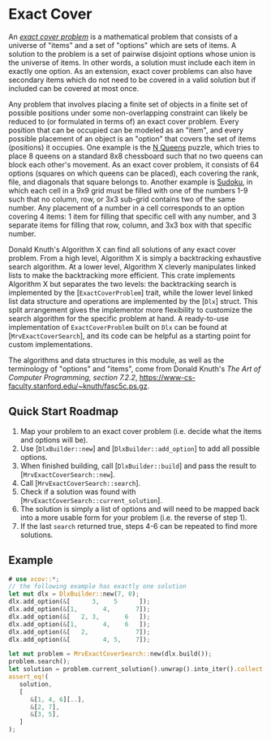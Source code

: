 # Exact Cover

An *[exact cover problem]* is a mathematical problem that consists of a universe
of "items" and a set of "options" which are sets of items. A solution to the
problem is a set of pairwise disjoint options whose union is the universe of
items. In other words, a solution must include each item in exactly one option.
As an extension, exact cover problems can also have secondary items which do not
need to be covered in a valid solution but if included can be covered at most
once.

Any problem that involves placing a finite set of objects in a finite set of
possible positions under some non-overlapping constraint can likely be reduced
to (or formulated in terms of) an exact cover problem. Every position that can
be occupied can be modeled as an "item", and every possible placement of an
object is an "option" that covers the set of items (positions) it occupies. One
example is the [N Queens] puzzle, which tries to place 8 queens on a standard
8x8 chessboard such that no two queens can block each other's movement. As an
exact cover problem, it consists of 64 options (squares on which queens can be
placed), each covering the rank, file, and diagonals that square belongs to.
Another example is [Sudoku], in which each cell in a 9x9 grid must be filled
with one of the numbers 1-9 such that no column, row, or 3x3 sub-grid contains
two of the same number. Any placement of a number in a cell corresponds to an
option covering 4 items: 1 item for filling that specific cell with any number,
and 3 separate items for filling that row, column, and 3x3 box with that
specific number.

Donald Knuth's Algorithm X can find all solutions of any exact cover
problem. From a high level, Algorithm X is simply a backtracking exhaustive
search algorithm. At a lower level, Algorithm X cleverly manipulates linked
lists to make the backtracking more efficient. This crate implements
Algorithm X but separates the two levels: the backtracking search is
implemented by the [`ExactCoverProblem`] trait, while the lower level linked
list data structure and operations are implemented by the [`Dlx`] struct.
This split arrangement gives the implementor more flexibility to customize
the search algorithm for the specific problem at hand. A ready-to-use
implementation of `ExactCoverProblem` built on `Dlx` can be found at
[`MrvExactCoverSearch`], and its code can be helpful as a starting point for
custom implementations.

The algorithms and data structures in this module, as well as the
terminology of "options" and "items", come from Donald Knuth's <cite>The Art
of Computer Programming, section 7.2.2</cite>,
<https://www-cs-faculty.stanford.edu/~knuth/fasc5c.ps.gz>.

[exact cover problem]: https://en.wikipedia.org/wiki/Exact_cover
[N Queens]: https://en.wikipedia.org/wiki/Eight_queens_puzzle
[Sudoku]: https://en.wikipedia.org/wiki/Sudoku

## Quick Start Roadmap

1. Map your problem to an exact cover problem (i.e. decide what the items and
   options will be).
2. Use [`DlxBuilder::new`] and [`DlxBuilder::add_option`] to add all possible
   options.
3. When finished building, call [`DlxBuilder::build`] and pass the result to
   [`MrvExactCoverSearch::new`].
4. Call [`MrvExactCoverSearch::search`].
5. Check if a solution was found with
   [`MrvExactCoverSearch::current_solution`].
6. The solution is simply a list of options and will need to be mapped back
   into a more usable form for your problem (i.e. the reverse of step 1).
7. If the last `search` returned true, steps 4-6 can be repeated to find more
   solutions.

## Example

```rust
# use xcov::*;
// the following example has exactly one solution
let mut dlx = DlxBuilder::new(7, 0);
dlx.add_option(&[      3,    5      ]);
dlx.add_option(&[1,       4,       7]);
dlx.add_option(&[   2, 3,       6   ]);
dlx.add_option(&[1,       4,    6   ]);
dlx.add_option(&[   2,             7]);
dlx.add_option(&[         4, 5,    7]);

let mut problem = MrvExactCoverSearch::new(dlx.build());
problem.search();
let solution = problem.current_solution().unwrap().into_iter().collect::<Vec<_>>();
assert_eq!(
   solution,
   [
      &[1, 4, 6][..],
      &[2, 7],
      &[3, 5],
   ]
);
```
